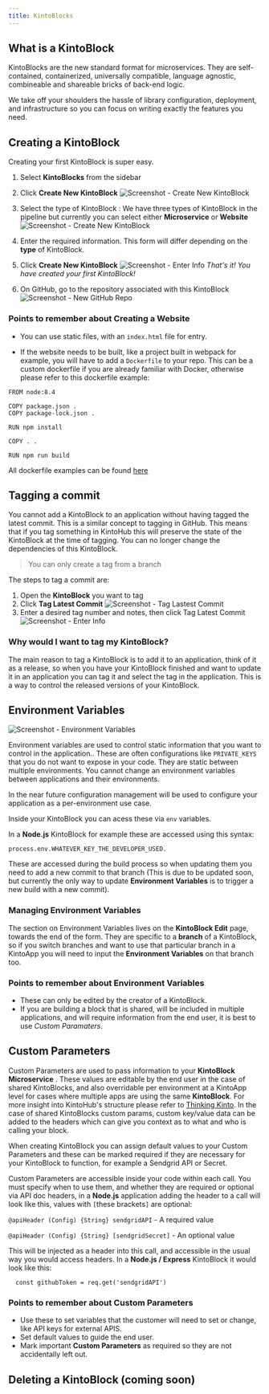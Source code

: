 ```yaml
---
title: KintoBlocks
---
```


## What is a KintoBlock


KintoBlocks are the new standard format for microservices.
They are self-contained, containerized, universally compatible, language agnostic, combineable and shareable bricks of back-end logic.

We take off your shoulders the hassle of library configuration, deployment, and infrastructure so you can focus on writing exactly the features you need.

## Creating a KintoBlock

Creating your first KintoBlock is super easy.

1. Select **KintoBlocks** from the sidebar

2. Click **Create New KintoBlock**
![Screenshot - Create New KintoBlock](/docs/assets/creating-a-kintoblock-1-2.png)

3. Select the type of KintoBlock : We have three types of KintoBlock in the pipeline but currently you can select either **Microservice** or **Website**
![Screenshot - Create New KintoBlock](/docs/assets/select_kintoblock_type.png)

4. Enter the required information. This form will differ depending on the **type** of KintoBlock.

5. Click **Create New KintoBlock**
![Screenshot - Enter Info](/docs/assets/creating-a-kintoblock-3-4.png)
_That's it! You have created your first KintoBlock!_

6. On GitHub, go to the repository associated with this KintoBlock
![Screenshot - New GitHub Repo](/docs/assets/creating-a-kintoblock-5.png)

### Points to remember about Creating a Website

- You can use static files, with an `index.html` file for entry.

- If the website needs to be built, like a project built in webpack for example, you will have to add a `Dockerfile` to your repo. This can be a custom dockerfile if you are already familiar with Docker, otherwise please refer to this dockerfile example:

```
FROM node:8.4

COPY package.json .
COPY package-lock.json .

RUN npm install

COPY . .

RUN npm run build
```

All dockerfile examples can be found [here](/docs/docker-examples)

## Tagging a commit

You cannot add a KintoBlock to an application without having tagged the latest commit. This is a similar concept to tagging in GitHub.
This means that if you tag something in KintoHub this will preserve the state of the KintoBlock at the time of tagging. You can no longer change the dependencies of this KintoBlock.

> You can only create a tag from a branch

The steps to tag a commit are:

1. Open the **KintoBlock** you want to tag
2. Click **Tag Latest Commit**
![Screenshot - Tag Lastest Commit](/docs/assets/tagging-a-commit-1-2.png)
3. Enter a desired tag number and notes, then click Tag Latest Commit
![Screenshot - Enter Info](/docs/assets/tagging-a-commit-3.png)

### Why would I want to tag my KintoBlock?

The main reason to tag a KintoBlock is to add it to an application, think of it as a release, so when you have your KintoBlock finished and want to update it in an application you can tag it and select the tag in the application. This is a way to control the released versions of your KintoBlock.

## Environment Variables

![Screenshot - Environment Variables](/docs/assets/environment_variables.png)

Environment variables are used to control static information that you want to control in the application.. These are often configurations like  `PRIVATE_KEYS` that you do not want to expose in your code. They are static between multiple environments. You cannot change an environment variables between applications and their environments.

In the near future configuration management will be used to configure your application as a per-environment use case.

Inside your KintoBlock you can acess these via `env` variables. 

In a **Node.js** KintoBlock for example these are accessed using this syntax:

```
process.env.WHATEVER_KEY_THE_DEVELOPER_USED.
```

These are accessed during the build process so when updating them you need to add a new commit to that branch (This is due to be updated soon, but currently the only way to update **Environment Variables** is to trigger a new build with a new commit).

### Managing Environment Variables

The section on Environment Variables lives on the **KintoBlock Edit** page, towards the end of the form. They are specific to a **branch** of a KintoBlock, so if you switch branches and want to use that particular branch in a KintoApp you will need to input the **Environment Variables** on that branch too.


### Points to remember about Environment Variables

- These can only be edited by the creator of a KintoBlock.
- If you are building a block that is shared, will be included in multiple applications, and will require information from the end user, it is best to use *Custom Paramaters*.


## Custom Parameters

Custom Parameters are used to pass information to your **KintoBlock Microservice** . These values are editable by the end user in the case of shared KintoBlocks, and also overridable per environment at a KintoApp level for cases where multiple apps are using the same **KintoBlock**. For more insight into KintoHub's structure please refer to [Thinking Kinto](https://docs.kintohub.com/docs/thinking-kinto). In the case of shared KintoBlocks custom params, custom key/value data can be added to the headers which can give you context as to what and who is calling your block.

When creating KintoBlock you can assign default values to your Custom Parameters and these can be marked required if they are necessary for your KintoBlock to function, for example a Sendgrid API or Secret.

Custom Parameters are accessible inside your code within each call. You must specify when to use them, and whether they are required or optional via API doc headers, in a **Node.js** application adding the header to a call will look like this, values with `[`these brackets`]` are optional:

`@apiHeader (Config) {String} sendgridAPI` - A required value 

`@apiHeader (Config) {String} [sendgridSecret]` - An optional value



This will be injected as a header into this call, and accessible in the usual way you would access headers. In a **Node.js / Express** KintoBlock it would look like this: 

```
  const githubToken = req.get('sendgridAPI')
```

### Points to remember about Custom Parameters 
- Use these to set variables that the customer will need to set or change, like API keys for external APIS.
- Set default values to guide the end user.
- Mark important **Custom Parameters** as required so they are not accidentally left out.

## Deleting a KintoBlock (coming soon)
